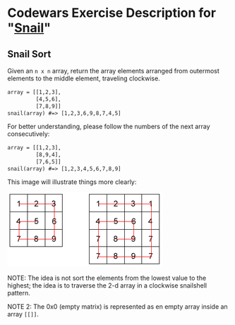 # Codewars Exercise Description for "[Snail](https://www.codewars.com/kata/521c2db8ddc89b9b7a0000c1)"

## Snail Sort

Given an `n x n` array, return the array elements arranged from outermost elements to the middle element, traveling clockwise.

```
array = [[1,2,3],
         [4,5,6],
         [7,8,9]]
snail(array) #=> [1,2,3,6,9,8,7,4,5]
```

For better understanding, please follow the numbers of the next array consecutively:

```
array = [[1,2,3],
         [8,9,4],
         [7,6,5]]
snail(array) #=> [1,2,3,4,5,6,7,8,9]
```

This image will illustrate things more clearly:

<img src="README_files/snail.png" alt="Diagrams of 3x3 and 4x4 grids numbered 1, 2, 3, etc. from top-to-bottom left-to-right with a line starting at 1 and spiraling inward clockwise to show the expected number order returned from those grids" title="Snail 3x3 and 4x4 Grid Diagrams">

NOTE: The idea is not sort the elements from the lowest value to the highest; the idea is to traverse the 2-d array in a clockwise snailshell pattern.

NOTE 2: The 0x0 (empty matrix) is represented as en empty array inside an array `[[]]`.
